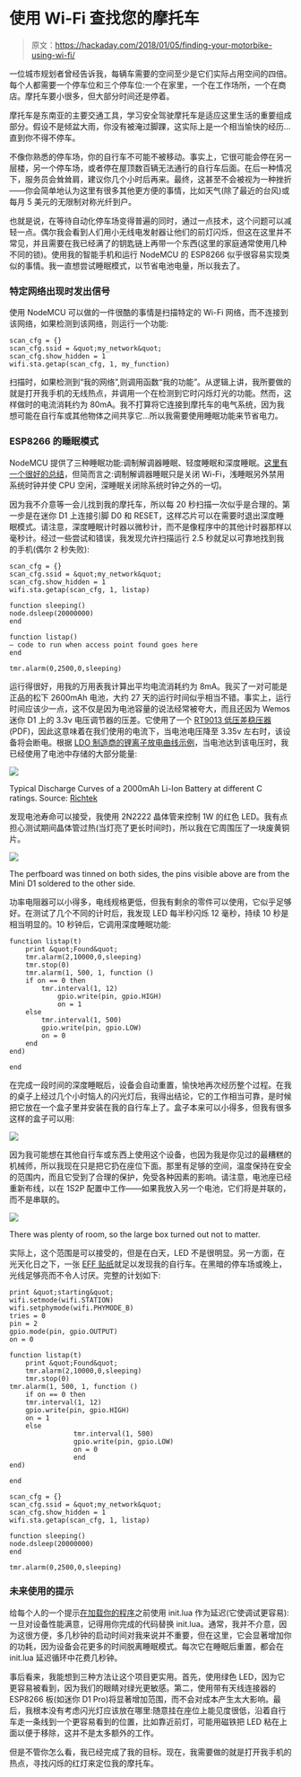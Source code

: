 # 使用 Wi-Fi 查找您的摩托车

> 原文：<https://hackaday.com/2018/01/05/finding-your-motorbike-using-wi-fi/>

一位城市规划者曾经告诉我，每辆车需要的空间至少是它们实际占用空间的四倍。每个人都需要一个停车位和三个停车位:一个在家里，一个在工作场所，一个在商店。摩托车要小很多，但大部分时间还是停着。

摩托车是东南亚的主要交通工具，学习安全驾驶摩托车是适应这里生活的重要组成部分。假设不是倾盆大雨，你没有被淹过脚踝，这实际上是一个相当愉快的经历…直到你不得不停车。

不像你熟悉的停车场，你的自行车不可能不被移动。事实上，它很可能会停在另一层楼，另一个停车场，或者停在屋顶数百辆无法通行的自行车后面。在后一种情况下，服务员会耸耸肩，建议你几个小时后再来。最终，这甚至不会被视为一种挫折——你会简单地认为这里有很多其他更方便的事情，比如天气(除了最近的台风)或每月 5 美元的无限制对称光纤到户。

也就是说，在等待自动化停车场变得普遍的同时，通过一点技术，这个问题可以减轻一点。偶尔我会看到人们用小无线电发射器让他们的前灯闪烁，但这在这里并不常见，并且需要在我已经满了的钥匙链上再带一个东西(这里的家庭通常使用几种不同的锁)。使用我的智能手机和运行 NodeMCU 的 ESP8266 似乎很容易实现类似的事情。我一直想尝试睡眠模式，以节省电池电量，所以我去了。

### 特定网络出现时发出信号

使用 NodeMCU 可以做的一件很酷的事情是扫描特定的 Wi-Fi 网络，而不连接到该网络，如果检测到该网络，则运行一个功能:

```
scan_cfg = {}
scan_cfg.ssid = &quot;my_network&quot;
scan_cfg.show_hidden = 1
wifi.sta.getap(scan_cfg, 1, my_function)
```

扫描时，如果检测到“我的网络”,则调用函数“我的功能”。从逻辑上讲，我所要做的就是打开我手机的无线热点，并调用一个在检测到它时闪烁灯光的功能。然而，这样做时的电流消耗约为 80mA。我不打算将它连接到摩托车的电气系统，因为我想可能在自行车或其他物体之间共享它…所以我需要使用睡眠功能来节省电力。

### ESP8266 的睡眠模式

NodeMCU 提供了三种睡眠功能:调制解调器睡眠、轻度睡眠和深度睡眠。[这里有一个很好的总结](http://www.losant.com/blog/making-the-esp8266-low-powered-with-deep-sleep)，但简而言之:调制解调器睡眠只是关闭 Wi-Fi，浅睡眠另外禁用系统时钟并使 CPU 空闲，深睡眠关闭除系统时钟之外的一切。

因为我不介意等一会儿找到我的摩托车，所以每 20 秒扫描一次似乎是合理的。第一步是在迷你 D1 上连接引脚 D0 和 RESET，这样芯片可以在需要时退出深度睡眠模式。请注意，深度睡眠计时器以微秒计，而不是像程序中的其他计时器那样以毫秒计。经过一些尝试和错误，我发现允许扫描运行 2.5 秒就足以可靠地找到我的手机(偶尔 2 秒失败):

```
scan_cfg = {}
scan_cfg.ssid = &quot;my_network&quot;
scan_cfg.show_hidden = 1
wifi.sta.getap(scan_cfg, 1, listap)

function sleeping()
node.dsleep(20000000)
end

function listap()
– code to run when access point found goes here
end

tmr.alarm(0,2500,0,sleeping)
```

运行得很好，用我的万用表我计算出平均电流消耗约为 8mA。我买了一对可能是正品的松下 2600mAh 电池，大约 27 天的运行时间似乎相当不错。事实上，运行时间应该少一点，这不仅是因为电池容量的说法经常被夸大，而且还因为 Wemos 迷你 D1 上的 3.3v 电压调节器的压差。它使用了一个 [RT9013 低压差稳压器](http://www.richtek.com/assets/product_file/RT9013/DS9013-10.pdf) (PDF)，因此这意味着在我们使用的电流下，当电池电压降至 3.35v 左右时，该设备将会断电。根据 [LDO 制造商的锂离子放电曲线示例](http://www.richtek.com/battery-management/en/designing-liion.html)，当电池达到该电压时，我已经使用了电池中存储的大部分能量:

![](img/0656ddbc4acbcdfff432600486b87554.png)

Typical Discharge Curves of a 2000mAh Li-Ion Battery at different C ratings. Source: [Richtek](http://www.richtek.com/battery-management/en/designing-liion.html)

发现电池寿命可以接受，我使用 2N2222 晶体管来控制 1W 的红色 LED。我有点担心测试期间晶体管过热(当灯亮了更长时间时)，所以我在它周围压了一块废黄铜片。

![](img/074d188eaabe625fe69895de151ffb67.png)

The perfboard was tinned on both sides, the pins visible above are from the Mini D1 soldered to the other side.

功率电阻器可以小得多，电线规格更低，但我有剩余的零件可以使用，它似乎足够好。在测试了几个不同的计时后，我发现 LED 每半秒闪烁 12 毫秒，持续 10 秒是相当明显的。10 秒钟后，它调用深度睡眠功能:

```
function listap(t)
	print &quot;Found&quot;
	tmr.alarm(2,10000,0,sleeping)
	tmr.stop(0)
	tmr.alarm(1, 500, 1, function ()
	if on == 0 then
		tmr.interval(1, 12)
    		gpio.write(pin, gpio.HIGH)
    		on = 1
	else
		tmr.interval(1, 500)
		gpio.write(pin, gpio.LOW)
		on = 0
	end
end)

end
```

在完成一段时间的深度睡眠后，设备会自动重置，愉快地再次经历整个过程。在我的桌子上经过几个小时恼人的闪光灯后，我得出结论，它的工作相当可靠，是时候把它放在一个盒子里并安装在我的自行车上了。盒子本来可以小得多，但我有很多这样的盒子可以用:

![](img/722be1991017f75cc60f97311fdafe32.png)

因为我可能想在其他自行车或东西上使用这个设备，也因为我是你见过的最糟糕的机械师，所以我现在只是把它扔在座位下面。那里有足够的空间，温度保持在安全的范围内，而且它受到了合理的保护，免受各种因素的影响。请注意，电池座已经重新布线，以在 1S2P 配置中工作——如果我放入另一个电池，它们将是并联的，而不是串联的。

![](img/65b7d765df0f0fcc3d2680eb36a08f3c.png)

There was plenty of room, so the large box turned out not to matter.

实际上，这个范围是可以接受的，但是在白天，LED 不是很明显。另一方面，在光天化日之下，一张 [EFF 贴纸](http://supporters.eff.org/shop/eff-sticker-pack)就足以发现我的自行车。在黑暗的停车场或晚上，光线足够亮而不令人讨厌。完整的计划如下:

```
print &quot;starting&quot;
wifi.setmode(wifi.STATION)
wifi.setphymode(wifi.PHYMODE_B)
tries = 0
pin = 2
gpio.mode(pin, gpio.OUTPUT)
on = 0

function listap(t)
	print &quot;Found&quot;
	tmr.alarm(2,10000,0,sleeping)
	tmr.stop(0)
tmr.alarm(1, 500, 1, function ()
	if on == 0 then
	tmr.interval(1, 12)
    gpio.write(pin, gpio.HIGH)
    on = 1
	else
				tmr.interval(1, 500)
				gpio.write(pin, gpio.LOW)
				on = 0
				end
end)

end

scan_cfg = {}
scan_cfg.ssid = &quot;my_network&quot;
scan_cfg.show_hidden = 1
wifi.sta.getap(scan_cfg, 1, listap)

function sleeping()
node.dsleep(20000000)
end

tmr.alarm(0,2500,0,sleeping)
```

### 未来使用的提示

给每个人的一个提示[在加载你的程序](http://davidjohntaylor.co.uk/index.php/2015/07/30/avoid-init-lua-hell)之前使用 init.lua 作为延迟(它使调试更容易):一旦对设备性能满意，记得用你完成的代码替换 init.lua。通常，我并不介意，因为这很方便，多几秒钟的启动时间对我来说并不重要，但在这里，它会显著增加你的功耗，因为设备会花更多的时间脱离睡眠模式。每次它在睡眠后重置，都会在 init.lua 延迟循环中花费几秒钟。

事后看来，我能想到三种方法让这个项目更实用。首先，使用绿色 LED，因为它更容易被看到，因为我们的眼睛对绿光更敏感。第二，使用带有天线连接器的 ESP8266 板(如迷你 D1 Pro)将显著增加范围，而不会对成本产生太大影响。最后，我根本没有考虑闪光灯应该放在哪里:随意挂在座位上能见度很低，沿着自行车走一条线到一个更容易看到的位置，比如靠近前灯，可能用磁铁把 LED 粘在上面以便于移除，这并不是太多额外的工作。

但是不管你怎么看，我已经完成了我的目标。现在，我需要做的就是打开我手机的热点，寻找闪烁的红灯来定位我的摩托车。